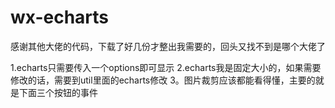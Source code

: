 # wx-echarts
感谢其他大佬的代码，下载了好几份才整出我需要的，回头又找不到是哪个大佬了

1.echarts只需要传入一个options即可显示
2.echarts我是固定大小的，如果需要修改的话，需要到util里面的echarts修改
3。图片裁剪应该都能看得懂，主要的就是下面三个按钮的事件
